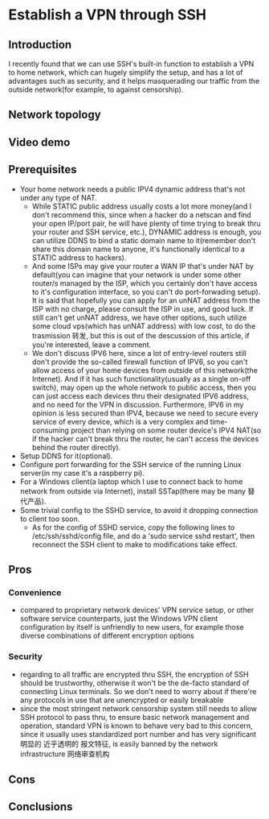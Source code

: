 # Establish a VPN through SSH
## Introduction
I recently found that we can use SSH's built-in function to establish a VPN to home network, which can hugely simplify the setup, and has a lot of advantages such as security, and it helps masquerading our traffic from the outside network(for example, to against censorship).
## Network topology
## Video demo
## Prerequisites
- Your home network needs a public IPV4 dynamic address that's not under any type of NAT. 
  - While STATIC public address usually costs a lot more money(and I don't recommend this, since when a hacker do a netscan and find your open IP/port pair, he will have plenty of time trying to break thru your router and SSH service, etc.), DYNAMIC address is enough, you can utilize DDNS to bind a static domain name to it(remember don't share this domain name to anyone, it's functionally identical to a STATIC address to hackers).
  - And some ISPs may give your router a WAN IP that's under NAT by default(you can imagine that your network is under some other router/s managed by the ISP, which you certainly don't have access to it's configuration interface, so you can't do port-forwading setup). It is said that hopefully you can apply for an unNAT address from the ISP with no charge, please consult the ISP in use, and good luck. If still can't get unNAT address, we have other options, such utilize some cloud vps(which has unNAT address) with low cost, to do the trasmission 转发, but this is out of the descussion of this article, if you're interested, leave a comment.
  - We don't discuss IPV6 here, since a lot of entry-level routers still don't provide the so-called firewall function of IPV6, so you can't allow access of your home devices from outside of this network(the Internet). And if it has such functionality(usually as a single on-off switch), may open up the whole network to public access, then you can just access each devices thru their designated IPV6 address, and no need for the VPN in discussion. Furthermore, IPV6 in my opinion is less secured than IPV4, because we need to secure every service of every device, which is a very complex  and time-consuming project than relying on some router device's IPV4 NAT(so if the hacker can't break thru the router, he can't access the devices behind the router directly). 
- Setup DDNS for it(optional). 
- Configure port forwarding for the SSH service of the running Linux server(in my case it's a raspberry pi). 
- For a Windows client(a laptop which I use to connect back to home network from outside via Internet), install SSTap(there may be many 替代产品). 
- Some trivial config to the SSHD service, to avoid it dropping connection to client too soon.
  - As for the config of SSHD service, copy the following lines to /etc/ssh/sshd/config file, and do a 'sudo service sshd restart', then reconnect the SSH client to make to modifications take effect.

## Pros
### Convenience
- compared to proprietary network devices' VPN service setup, or other software service counterparts, just the Windows VPN client configuration by itself is unfriendly to new users, for example those diverse combinations of different encryption options

### Security
- regarding to all traffic are encrypted thru SSH, the encryption of SSH should be trustworthy, otherwise it won't be the de-facto standard of connecting Linux terminals. So we don't need to worry about if there're any protocols in use that are unencrypted or easily breakable
- since the most stringent network censorship system still needs to allow SSH protocol to pass thru, to ensure basic network management and operation, standard VPN is known to behave very bad to this concern, since it usually uses standardized port number and has very significant 明显的 近乎透明的 报文特征, is easily banned by the network infrastructure 网络审查机构

## Cons

## Conclusions